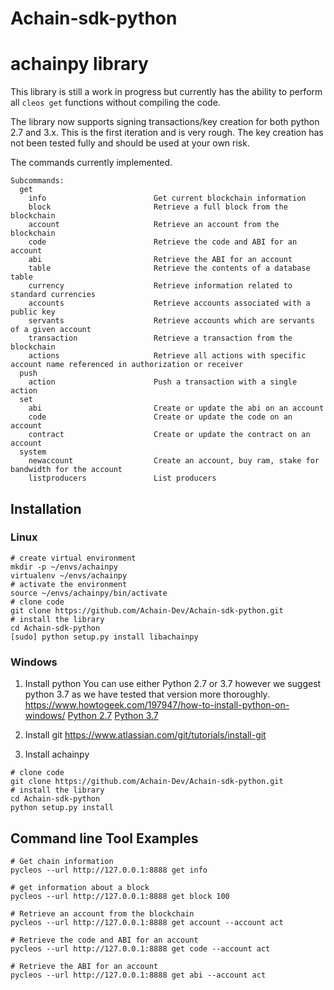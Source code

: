 # Achain-sdk-python

# achainpy library

This library is still a work in progress but currently has the ability to perform all `cleos get` functions without compiling the code.

The library now supports signing transactions/key creation for both python 2.7 and 3.x. This is the first iteration and is very rough. The key creation has not been tested fully and should be used at your own risk.

The commands currently implemented.

```
Subcommands:
  get
    info                        Get current blockchain information
    block                       Retrieve a full block from the blockchain
    account                     Retrieve an account from the blockchain
    code                        Retrieve the code and ABI for an account
    abi                         Retrieve the ABI for an account
    table                       Retrieve the contents of a database table
    currency                    Retrieve information related to standard currencies
    accounts                    Retrieve accounts associated with a public key
    servants                    Retrieve accounts which are servants of a given account
    transaction                 Retrieve a transaction from the blockchain
    actions                     Retrieve all actions with specific account name referenced in authorization or receiver
  push
    action                      Push a transaction with a single action
  set
    abi                         Create or update the abi on an account
    code                        Create or update the code on an account
    contract                    Create or update the contract on an account
  system
    newaccount                  Create an account, buy ram, stake for bandwidth for the account
    listproducers               List producers
```

## Installation

### Linux

```
# create virtual environment
mkdir -p ~/envs/achainpy
virtualenv ~/envs/achainpy
# activate the environment
source ~/envs/achainpy/bin/activate
# clone code
git clone https://github.com/Achain-Dev/Achain-sdk-python.git
# install the library
cd Achain-sdk-python
[sudo] python setup.py install libachainpy

```
### Windows

1. Install python
   You can use either Python 2.7 or 3.7 however we suggest python 3.7 as we have tested that version more thoroughly.
   https://www.howtogeek.com/197947/how-to-install-python-on-windows/
   [Python 2.7](https://www.python.org/downloads/release/python-2715/)
   [Python 3.7](https://www.python.org/downloads/release/python-370/)

2. Install git
   https://www.atlassian.com/git/tutorials/install-git

3. Install achainpy

```
# clone code
git clone https://github.com/Achain-Dev/Achain-sdk-python.git
# install the library
cd Achain-sdk-python
python setup.py install

```
## Command line Tool Examples

```
# Get chain information
pycleos --url http://127.0.0.1:8888 get info

# get information about a block
pycleos --url http://127.0.0.1:8888 get block 100

# Retrieve an account from the blockchain
pycleos --url http://127.0.0.1:8888 get account --account act

# Retrieve the code and ABI for an account
pycleos --url http://127.0.0.1:8888 get code --account act

# Retrieve the ABI for an account
pycleos --url http://127.0.0.1:8888 get abi --account act

```
